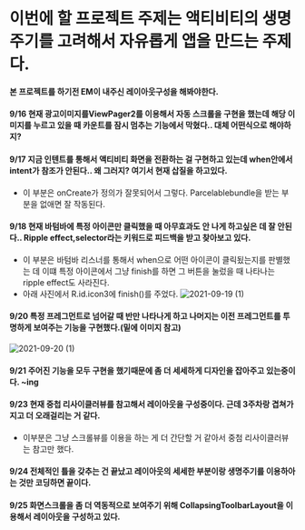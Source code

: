 # 이번에 할 프로젝트 주제는 액티비티의 생명주기를 고려해서 자유롭게 앱을 만드는 주제다.
#### 본 프로젝트를 하기전 EM이 내주신 레이아웃구성을 해봐야한다.
#### 9/16 현재 광고이미지를ViewPager2를 이용해서 자동 스크롤을 구현을 했는데 해당 이미지를 누르고 있을 때 카운트를 잠시 멈추는 기능에서 막혔다.. 대체 어떤식으로 해야하지? 
#### 9/17 지금 인텐트를 통해서 액티비티 화면을 전환하는 걸 구현하고 있는데 when안에서 intent가 참조가 안된다.. 왜 그러지? 여기서 현재 삽질을 하고있다.
- 이 부분은 onCreate가 정의가 잘못되어서 그렇다. Parcelablebundle을 받는 부분을 없애면 잘 작동된다.
#### 9/18 현재 바텀바에 특정 아이콘만 클릭했을 때 아무효과도 안 나게 하고싶은 데 잘 안된다.. Ripple effect,selector라는 키워드로 피드백을 받고 찾아보고 있다.
- 이 부분은 바텀바 리스너를 통해서 when으로 어떤 아이콘이 클릭됬는지를 판별했는 데 이떄 특정 아이콘에서 그냥 finish를 하면 그 버튼을 눌렀을 때 나타나는 ripple effect도 사라진다.
- 아래 사진에서 R.id.icon3에 finish()를 주었다.
![2021-09-19 (1)](https://user-images.githubusercontent.com/76093968/133894879-add648c1-272f-4638-a87a-bf5099daebbf.png)
#### 9/20 특정 프레그먼트로 넘어갈 때 반만 나타나게 하고 나머지는 이전 프레그먼트를 투명하게 보여주는 기능을 구현했다.(밑에 이미지 참고)

![2021-09-20 (1)](https://user-images.githubusercontent.com/76093968/134017683-bd73652d-d916-4a02-b992-671d8834dd7f.png)
#### 9/21 주어진 기능을 모두 구현을 했기때문에 좀 더 세세하게 디자인을 잡아주고 있는중이다. ~ing
#### 9/23 현재 중첩 리사이클러뷰를 참고해서 레이아웃을 구성중이다. 근데 3주차랑 겹쳐가지고 더 오래걸리는 거 같다.
- 이부분은 그냥 스크롤뷰를 이용을 하는 게 더 간단할 거 같아서 중첨 리사이클러뷰는 참고만 했다.
#### 9/24 전체적인 틀을 갖추는 건 끝났고 레이아웃의 세세한 부분이랑 생명주기를 이용하아는 것만 코딩하면 끝이다. 
#### 9/25 화면스크롤을 좀 더 역동적으로 보여주기 위해 CollapsingToolbarLayout을 이용해서 레이아웃을 구성하고 있다.
